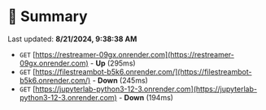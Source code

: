 # 📖 Summary
Last updated: **8/21/2024, 9:38:38 AM**

- `GET` [https://restreamer-09gx.onrender.com](https://restreamer-09gx.onrender.com) - **Up** (295ms)
- `GET` [https://filestreambot-b5k6.onrender.com/](https://filestreambot-b5k6.onrender.com/) - **Down** (245ms)
- `GET` [https://jupyterlab-python3-12-3.onrender.com](https://jupyterlab-python3-12-3.onrender.com) - **Down** (194ms)
